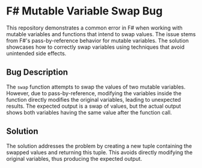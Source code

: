 # F# Mutable Variable Swap Bug

This repository demonstrates a common error in F# when working with mutable variables and functions that intend to swap values.  The issue stems from F#'s pass-by-reference behavior for mutable variables.  The solution showcases how to correctly swap variables using techniques that avoid unintended side effects.

## Bug Description
The `swap` function attempts to swap the values of two mutable variables. However, due to pass-by-reference, modifying the variables inside the function directly modifies the original variables, leading to unexpected results.  The expected output is a swap of values, but the actual output shows both variables having the same value after the function call.

## Solution
The solution addresses the problem by creating a new tuple containing the swapped values and returning this tuple.  This avoids directly modifying the original variables, thus producing the expected output.
